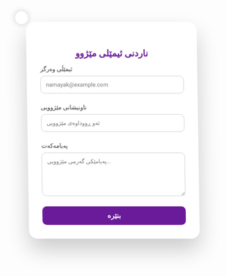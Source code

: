 <!DOCTYPE html>
<html lang="ku">
<head>
  <meta charset="UTF-8">
  <title>ناردنی ئیمێلی مێژوو</title>
  <link href="https://fonts.googleapis.com/css2?family=Roboto:wght@400;700&display=swap" rel="stylesheet">
  <script src="https://kit.fontawesome.com/a076d05399.js" crossorigin="anonymous"></script>
  <style>
    * {
      box-sizing: border-box;
      margin: 0;
      padding: 0;
      font-family: 'Roboto', sans-serif;
    }

    body {
      background: linear-gradient(145deg, #d3cce3, #e9e4f0);
      height: 100vh;
      display: flex;
      justify-content: center;
      align-items: center;
      perspective: 1000px;
    }

    .form-box {
      background: white;
      padding: 2rem;
      border-radius: 20px;
      width: 400px;
      box-shadow: 0 25px 50px rgba(0, 0, 0, 0.2);
      transform: rotateY(10deg) rotateX(5deg);
      transition: transform 0.5s ease;
      position: relative;
    }

    .form-box:hover {
      transform: rotateY(0deg) rotateX(0deg);
    }

    .form-box h2 {
      text-align: center;
      color: #6a1b9a;
      margin-bottom: 1rem;
    }

    .form-group {
      margin-bottom: 1.5rem;
    }

    label {
      display: block;
      margin-bottom: 0.5rem;
      color: #333;
    }

    input, textarea {
      width: 100%;
      padding: 0.75rem;
      border-radius: 10px;
      border: 1px solid #ccc;
      transition: border 0.3s ease;
    }

    input:focus, textarea:focus {
      border-color: #6a1b9a;
      outline: none;
    }

    button {
      width: 100%;
      padding: 0.75rem;
      background: #6a1b9a;
      color: white;
      border: none;
      border-radius: 10px;
      font-size: 1rem;
      font-weight: bold;
      cursor: pointer;
      transition: background 0.3s ease;
    }

    button:hover {
      background: #4a148c;
    }

    .icon {
      position: absolute;
      top: -25px;
      left: -25px;
      background: white;
      padding: 15px;
      border-radius: 50%;
      font-size: 1.5rem;
      color: #6a1b9a;
      box-shadow: 0 0 15px rgba(0, 0, 0, 0.2);
    }

    .history-icon {
      font-size: 1.8rem;
      animation: spin 5s linear infinite;
    }

    @keyframes spin {
      0% {transform: rotate(0deg);}
      100% {transform: rotate(360deg);}
    }

  </style>
</head>
<body>

  <div class="form-box">
    <div class="icon">
      <i class="fas fa-landmark history-icon"></i>
    </div>
    <h2>ناردنی ئیمێلی مێژوو</h2>
    <form id="historyEmailForm">
      <div class="form-group">
        <label for="email">ئیمێڵی وەرگر</label>
        <input type="email" id="email" placeholder="namayak@example.com" required>
      </div>
      <div class="form-group">
        <label for="subject">ناونیشانی مێژوویی</label>
        <input type="text" id="subject" placeholder="ئەو ڕووداوەی مێژوویی" required>
      </div>
      <div class="form-group">
        <label for="message">پەیامەکەت</label>
        <textarea id="message" rows="5" placeholder="پەیامێکی گەرمی مێژوویی..." required></textarea>
      </div>
      <button type="submit">بنێرە</button>
    </form>
  </div>

  <script>
    document.getElementById('historyEmailForm').addEventListener('submit', function(e) {
      e.preventDefault();
      const email = document.getElementById('email').value;
      const subject = document.getElementById('subject').value;
      const message = document.getElementById('message').value;

      alert(`ئیمێل نێردرا بۆ: ${email}\n\nبابەت: ${subject}\n\nپەیام: ${message}`);
      
      // لەڕاستیدا ئەمە ناردنی ڕاستەقینە ناکات، بۆ ناردن بەڕاستی پێویستە بە بێکەند و PHP یان API کاربکەیت.
    });
  </script>

</body>
</html>
